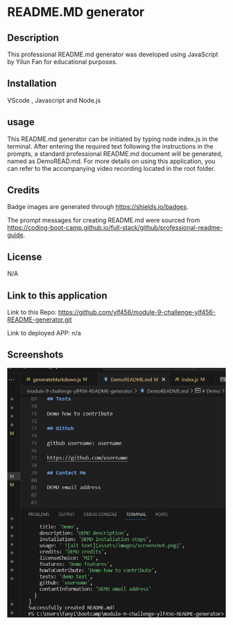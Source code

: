 # README.MD generator

## Description

This professional README.md generator was developed using JavaScript by Yilun Fan for educational purposes.

## Installation

VScode , Javascript and Node.js

## usage

This README.md generator can be initiated by typing node index.js in the terminal. After entering the required text following the instructions in the prompts, a standard professional README.md document will be generated, named as DemoREAD.md. For more details on using this application, you can refer to the accompanying video recording located in the root folder.

## Credits


Badge images are generated through https://shields.io/badges.

The prompt messages for creating README.md were sourced from https://coding-boot-camp.github.io/full-stack/github/professional-readme-guide.

## License

N/A

## Link to this application

Link to this Repo: https://github.com/ylf456/module-9-challenge-ylf456-README-generator.git

Link to deployed APP: n/a

## Screenshots

![This is a screenshot after entering prompts](./assets/image/screenshot.png)